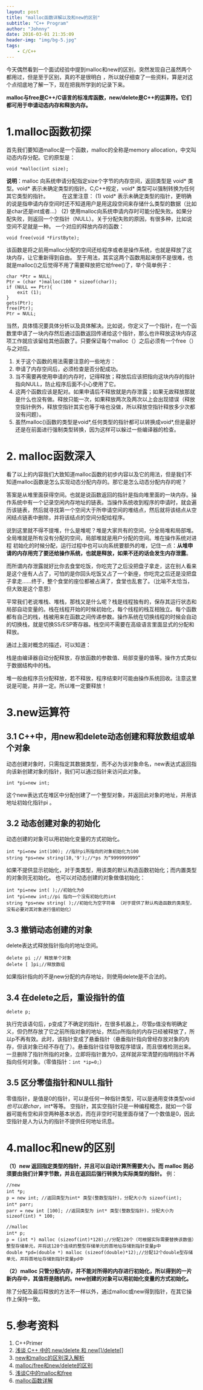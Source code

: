 ```yaml
---
layout: post
title: "malloc函数详解以及和new的区别"
subtitle: "C++ Program"
author: "Johnny"
date: 2016-03-01 21:35:09
header-img: "img/bg-5.jpg"
tags: 
    - C/C++
---
```



今天偶然看到一个面试经验中提到malloc和new的区别，突然发现自己虽然两个都用过，但是至于区别，真的不是很明白 ，所以就仔细查了一些资料，算是对这个点彻底地了解一下，现在把我所学到的记录下来。

**malloc与free是C++/C语言的标准库函数，new/delete是C++的运算符。它们都可用于申请动态内存和释放内存。**

# 1.malloc函数初探 #

首先我们要知道malloc是一个函数，malloc的全称是memory allocation，中文叫动态内存分配。它的原型是：
    
    void *malloc(int size);

**说明**：malloc 向系统申请分配指定size个字节的内存空间，返回类型是 void* 类型。void* 表示未确定类型的指针。C,C++规定，void* 类型可以强制转换为任何其它类型的指针。 　　
在这里注意：
(1) void* 表示未确定类型的指针，更明确的说是指申请内存空间时还不知道用户是用这段空间来存储什么类型的数据（比如是char还是int或者...）
(2) 使用malloc向系统申请内存时可能分配失败。如果分配失败，则返回一个空指针（NULL）。关于分配失败的原因，有很多种，比如说空间不足就是一种。
一个对应的释放内存的函数：


    void free(void *FirstByte);


 该函数是将之前用malloc分配的空间还给程序或者是操作系统，也就是释放了这块内存，让它重新得到自由。
 至于用法，其实这两个函数用起来倒不是很难，也就是malloc()之后觉得不用了需要释放把它给free()了，举个简单例子：
 


    char *Ptr = NULL; 
    Ptr = (char *)malloc(100 * sizeof(char)); 
    if (NULL == Ptr){ 
    	exit (1); 
    } 
    gets(Ptr);  
    free(Ptr); 
    Ptr = NULL; 

当然，具体情况要具体分析以及具体解决。比如说，你定义了一个指针，在一个函数里申请了一块内存然后通过函数返回传递给这个指针，那么也许释放这块内存这项工作就应该留给其他函数了。只要保证每个malloc（）之后必须有一个free（）与之对应。

1. 关于这个函数的用法需要注意的一些地方：
1. 申请了内存空间后，必须检查是否分配成功。
1. 当不需要再使用申请的内存时，记得释放；释放后应该把指向这块内存的指针指向NULL，防止程序后面不小心使用了它。
1. 这两个函数应该是配对。如果申请后不释放就是内存泄露；如果无故释放那就是什么也没有做。释放只能一次，如果释放两次及两次以上会出现错误（释放空指针例外，释放空指针其实也等于啥也没做，所以释放空指针释放多少次都没有问题）。
1. 虽然malloc()函数的类型是void*,任何类型的指针都可以转换成void*,但是最好还是在前面进行强制类型转换，因为这样可以躲过一些编译器的检查。

# 2. malloc函数深入 #

看了以上的内容我们大致知道malloc函数的初步内容以及它的用法，但是我们不知道malloc函数是怎么实现动态分配内存的。那它是怎么动态分配内存的呢？

答案是从堆里面获得空间。也就是说函数返回的指针是指向堆里面的一块内存。操作系统中有一个记录空闲内存地址的链表。当操作系统收到程序的申请时，就会遍历该链表，然后就寻找第一个空间大于所申请空间的堆结点，然后就将该结点从空闲结点链表中删除，并将该结点的空间分配给程序。

说到这里就不得不提堆，什么是堆呢？堆是大家共有的空间，分全局堆和局部堆。全局堆就是所有没有分配的空间，局部堆就是用户分配的空间。堆在操作系统对进程 初始化的时候分配，运行过程中也可以向系统要额外的堆，记住一点：**从堆申请的内存用完了要还给操作系统，也就是释放，如果不还的话会发生内存泄露**。

而所谓内存泄露就好比你去食堂吃饭，你吃完了之后没把盘子拿走，这在别人看来是这个座有人占了，可怕的是你回头吃饭又占了一个新座，你吃完之后还是没把盘子拿走……终于，整个食堂的座位都被占满了，食堂也乱套了。（比喻不太恰当，但大致是这个意思）

平常我们老说堆栈、堆栈，那栈又是什么呢？栈是线程独有的，保存其运行状态和局部自动变量的。栈在线程开始的时候初始化，每个线程的栈互相独立。每个函数都有自己的栈，栈被用来在函数之间传递参数。操作系统在切换线程的时候会自动的切换栈，就是切换SS/ESP寄存器。栈空间不需要在高级语言里面显式的分配和释放。

通过上面对概念的描述，可以知道：

栈是由编译器自动分配释放，存放函数的参数值、局部变量的值等。操作方式类似于数据结构中的栈。

  堆一般由程序员分配释放，若不释放，程序结束时可能由操作系统回收。注意这里说是可能，并非一定。所以堆一定要释放！

# 3.new运算符 #

## 3.1 C++中，用new和delete动态创建和释放数组或单个对象 ##
动态创建对象时，只需指定其数据类型，而不必为该对象命名，new表达式返回指向该新创建对象的指针，我们可以通过指针来访问此对象。

    
    int *pi=new int;


这个new表达式在堆区中分配创建了一个整型对象，并返回此对象的地址，并用该地址初始化指针pi 。

## 3.2 动态创建对象的初始化 ##

动态创建的对象可以用初始化变量的方式初始化。


    int *pi=new int(100); //指针pi所指向的对象初始化为100
    string *ps=new string(10,'9');//*ps 为“9999999999”


如果不提供显示初始化，对于类类型，用该类的默认构造函数初始化；而内置类型的对象则无初始化。
也可以对动态创建的对象做值初始化：


    int *pi=new int( );//初始化为0
    int *pi=new int;//pi 指向一个没有初始化的int
    string *ps=new string( );//初始化为空字符串 （对于提供了默认构造函数的类类型，没有必要对其对象进行值初始化）

## 3.3 撤销动态创建的对象 ##

delete表达式释放指针指向的地址空间。


    delete pi ;// 释放单个对象
    delete [ ]pi;//释放数组


如果指针指向的不是new分配的内存地址，则使用delete是不合法的。

## 3.4 在delete之后，重设指针的值 ##


`delete p;` 


执行完该语句后，p变成了不确定的指针，在很多机器上，尽管p值没有明确定义，但仍然存放了它之前所指对象的地址，然后p所指向的内存已经被释放了，所以p不再有效。此时，该指针变成了悬垂指针（悬垂指针指向曾经存放对象的内存，但该对象已经不存在了）。悬垂指针往往导致程序错误，而且很难检测出来。
一旦删除了指针所指的对象，立即将指针置为0，这样就非常清楚的指明指针不再指向任何对象。（零值指针：`int *ip=0;`）

## 3.5 区分零值指针和NULL指针 ##
零值指针，是值是0的指针，可以是任何一种指针类型，可以是通用变体类型void*也可以是char*，int*等等。
空指针，其实空指针只是一种编程概念，就如一个容器可能有空和非空两种基本状态，而在非空时可能里面存储了一个数值是0，因此空指针是人为认为的指针不提供任何地址讯息。

# 4.malloc和new的区别 #

**（1）new 返回指定类型的指针，并且可以自动计算所需要大小。而 malloc 则必须要由我们计算字节数，并且在返回后强行转换为实际类型的指针。**
例：


    //new
    int *p; 　　
    p = new int; //返回类型为int* 类型(整数型指针)，分配大小为 sizeof(int); 
    int* parr; 　　
    parr = new int [100]; //返回类型为 int* 类型(整数型指针)，分配大小为sizeof(int) * 100;
    
    //malloc
    int* p; 　　
    p = (int *) malloc (sizeof(int)*128);//分配128个（可根据实际需要替换该数值）整型存储单元，并将这128个连续的整型存储单元的首地址存储到指针变量p中  
    double *pd=(double *) malloc (sizeof(double)*12);//分配12个double型存储单元，并将首地址存储到指针变量pd中

**（2）malloc 只管分配内存，并不能对所得的内存进行初始化，所以得到的一片新内存中，其值将是随机的。new创建的对象可以用初始化变量的方式初始化。**

除了分配及最后释放的方法不一样以外，通过malloc或new得到指针，在其它操作上保持一致。

# 5.参考资料 #

1. C++Primer
1. [浅谈 C++ 中的 new/delete 和 new[]/delete[]](http://blog.csdn.net/hazir/article/details/21413833)
1. [new和malloc的区别深入解析](http://www.jb51.net/article/41258.htm)
1. [malloc/free和new/delete的区别](http://blog.csdn.net/chance_wang/article/details/1609081)
1. [浅谈C中的malloc和free](http://old.bccn.net/Article/kfyy/cyy/jszl/200608/4238_2.html)
1. [malloc函数详解](http://blog.csdn.net/xw13106209/article/details/4962479)